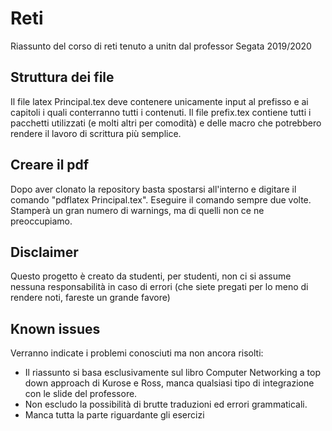 # Reti
Riassunto del corso di reti tenuto a unitn dal professor Segata 2019/2020 

## Struttura dei file
Il file latex Principal.tex deve contenere unicamente input al prefisso e ai capitoli i quali conterranno tutti i contenuti. Il 
file prefix.tex contiene tutti i pacchetti utilizzati (e molti altri per comodità) e delle macro che potrebbero rendere il lavoro 
di scrittura più semplice.

## Creare il pdf
Dopo aver clonato la repository basta spostarsi all'interno e digitare il comando "pdflatex Principal.tex". Eseguire il comando 
sempre due volte. Stamperà un gran numero di warnings, ma di quelli non ce ne preoccupiamo. 

## Disclaimer
Questo progetto è creato da studenti, per studenti, non ci si assume nessuna responsabilità in caso di errori (che siete 
pregati per lo meno di rendere noti, fareste un grande favore)

## Known issues
Verranno indicate i problemi conosciuti ma non ancora risolti:

* Il riassunto si basa esclusivamente sul libro Computer Networking a top down approach di Kurose e Ross, manca qualsiasi tipo
di integrazione con le slide del professore.
* Non escludo la possibilità di brutte traduzioni ed errori grammaticali.
* Manca tutta la parte riguardante gli esercizi
